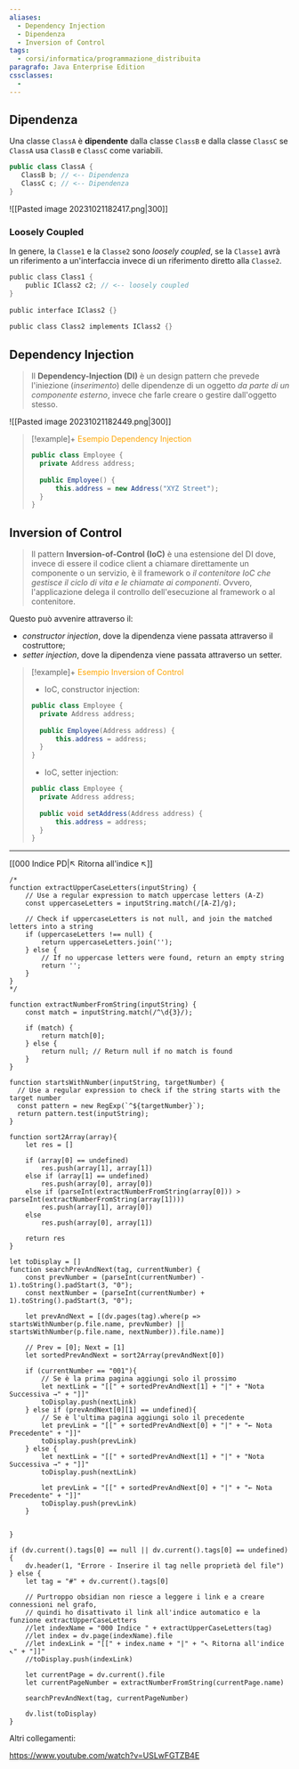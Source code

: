 ```yaml
---
aliases: 
  - Dependency Injection
  - Dipendenza
  - Inversion of Control
tags:
  - corsi/informatica/programmazione_distribuita
paragrafo: Java Enterprise Edition
cssclasses:
  - 
---
```

## Dipendenza
Una classe `ClassA` è **dipendente** dalla classe `ClassB` e dalla classe `ClassC` se `ClassA` usa `ClassB` e `ClassC` come variabili.
 ```Java
 public class ClassA { 
 	ClassB b; // <-- Dipendenza
 	ClassC c; // <-- Dipendenza
 }
```

![[Pasted image 20231021182417.png|300]]

### Loosely Coupled
In genere, la `Classe1` e la `Classe2` sono *loosely coupled*, se la `Classe1` avrà un riferimento a un'interfaccia invece di un riferimento diretto alla `Classe2`.

```Java
public class Class1 {
    public IClass2 c2; // <-- loosely coupled
}
 
public interface IClass2 {}
 
public class Class2 implements IClass2 {}
```


## Dependency Injection
>Il **Dependency-Injection (DI)** è un design pattern che prevede l'iniezione (*inserimento*) delle dipendenze di un oggetto *da parte di un componente esterno*, invece che farle creare o gestire dall'oggetto stesso.

![[Pasted image 20231021182449.png|300]]

> [!example]+ <font color="orange">Esempio Dependency Injection</font>
>```Java
>public class Employee {
>	private Address address;
>	
>	public Employee() {
>		this.address = new Address("XYZ Street");
>	}
>}
>```

## Inversion of Control
>Il pattern **Inversion-of-Control (IoC)** è una estensione del DI dove, invece di essere il codice client a chiamare direttamente un componente o un servizio, è il framework o *il contenitore IoC che gestisce il ciclo di vita e le chiamate ai componenti*. Ovvero, l'applicazione delega il controllo dell'esecuzione al framework o al contenitore.

Questo può avvenire attraverso il:
- *constructor injection*, dove la dipendenza viene passata attraverso il costruttore;
- *setter injection*, dove la dipendenza viene passata attraverso un setter.


> [!example]+ <font color="orange">Esempio Inversion of Control</font>
>- IoC, constructor injection:
>```Java
>public class Employee {
>	private Address address;
>	
>	public Employee(Address address) {
>		this.address = address;
>	}
>}
>```
>
>- IoC, setter injection:
>```Java
>public class Employee {
>	private Address address;
>	
>	public void setAddress(Address address) {
>		this.address = address;
>	}
>}
>```


___
[[000 Indice PD|↖ Ritorna all'indice ↖]]

```dataviewjs
/*
function extractUpperCaseLetters(inputString) {
	// Use a regular expression to match uppercase letters (A-Z)
	const uppercaseLetters = inputString.match(/[A-Z]/g);
	
	// Check if uppercaseLetters is not null, and join the matched letters into a string
	if (uppercaseLetters !== null) {
		return uppercaseLetters.join('');
	} else {
	    // If no uppercase letters were found, return an empty string
	    return '';
	}
}
*/

function extractNumberFromString(inputString) {
	const match = inputString.match(/^\d{3}/);
	
	if (match) {
		return match[0];
	} else {
		return null; // Return null if no match is found
	}
}

function startsWithNumber(inputString, targetNumber) {
  // Use a regular expression to check if the string starts with the target number
  const pattern = new RegExp(`^${targetNumber}`);
  return pattern.test(inputString);
}

function sort2Array(array){
	let res = []
	
	if (array[0] == undefined)
		res.push(array[1], array[1])
	else if (array[1] == undefined)
		res.push(array[0], array[0])
	else if (parseInt(extractNumberFromString(array[0])) > parseInt(extractNumberFromString(array[1])))
		res.push(array[1], array[0])
	else
		res.push(array[0], array[1])
	
	return res
}

let toDisplay = []
function searchPrevAndNext(tag, currentNumber) {
	const prevNumber = (parseInt(currentNumber) - 1).toString().padStart(3, "0");
	const nextNumber = (parseInt(currentNumber) + 1).toString().padStart(3, "0");
	
	let prevAndNext = [(dv.pages(tag).where(p => startsWithNumber(p.file.name, prevNumber) || startsWithNumber(p.file.name, nextNumber)).file.name)]
	
	// Prev = [0]; Next = [1]
	let sortedPrevAndNext = sort2Array(prevAndNext[0])
	
	if (currentNumber == "001"){ 
		// Se è la prima pagina aggiungi solo il prossimo
		let nextLink = "[[" + sortedPrevAndNext[1] + "|" + "Nota Successiva →" + "]]"
		toDisplay.push(nextLink)
	} else if (prevAndNext[0][1] == undefined){
		// Se è l'ultima pagina aggiungi solo il precedente
		let prevLink = "[[" + sortedPrevAndNext[0] + "|" + "← Nota Precedente" + "]]"
		toDisplay.push(prevLink)
	} else {
		let nextLink = "[[" + sortedPrevAndNext[1] + "|" + "Nota Successiva →" + "]]"
		toDisplay.push(nextLink)
		
		let prevLink = "[[" + sortedPrevAndNext[0] + "|" + "← Nota Precedente" + "]]"
		toDisplay.push(prevLink)
	}
	
	
}

if (dv.current().tags[0] == null || dv.current().tags[0] == undefined){
	dv.header(1, "Errore - Inserire il tag nelle proprietà del file")
} else {
	let tag = "#" + dv.current().tags[0]

	// Purtroppo obsidian non riesce a leggere i link e a creare connessioni nel grafo,
	// quindi ho disattivato il link all'indice automatico e la funzione extractUpperCaseLetters
	//let indexName = "000 Indice " + extractUpperCaseLetters(tag)
	//let index = dv.page(indexName).file
	//let indexLink = "[[" + index.name + "|" + "↖ Ritorna all'indice ↖" + "]]"
	//toDisplay.push(indexLink)
	
	let currentPage = dv.current().file
	let currentPageNumber = extractNumberFromString(currentPage.name)
	
	searchPrevAndNext(tag, currentPageNumber)
	
	dv.list(toDisplay)
}
```

Altri collegamenti: 

https://www.youtube.com/watch?v=USLwFGTZB4E